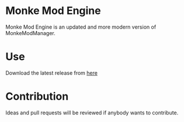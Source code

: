 # Monke Mod Engine
Monke Mod Engine is an updated and more modern version of MonkeModManager.
# Use
Download the latest release from [here]()
# Contribution
Ideas and pull requests will be reviewed if anybody wants to contribute.
